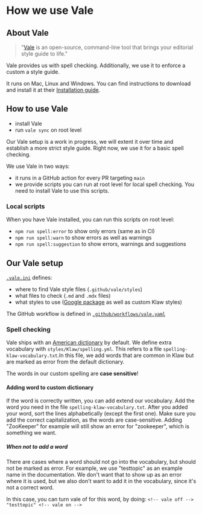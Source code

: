 # How we use Vale

## About Vale

> "[Vale](https://vale.sh/) is an open-source, command-line tool that brings your editorial style guide to life."

Vale provides us with spell checking. Additionally, we use it to enforce a custom a style guide.

It runs on Mac, Linux and Windows. You can find instructions to download and install it at
their [Installation guide](https://vale.sh/docs/vale-cli/installation/).

## How to use Vale

- install Vale
- run `vale sync` on root level

Our Vale setup is a work in progress, we will extent it over time and establish a more strict style guide. Right now, we
use it for a basic spell checking.

We use Vale in two ways:

- it runs in a GitHub action for every PR targeting `main`
- we provide scripts you can run at root level for local spell checking. You need to install Vale to use this scripts.

### Local scripts

When you have Vale installed, you can run this scripts on root level:

- `npm run spell:error` to show only errors (same as in CI)
- `npm run spell:warn` to show errors as well as warnings
- `npm run spell:suggestion` to show errors, warnings and suggestions

## Our Vale setup

[`.vale.ini`](../../.vale.ini) defines:

- where to find Vale style files (`.github/vale/styles`)
- what files to check (`.md` and `.mdx` files)
- what styles to use ([Google package](https://vale.sh/hub/google/) as well as custom Klaw styles)

The GitHub workflow is defined in [`.github/workflows/vale.yaml`](../workflows/vale.yaml)

### Spell checking

Vale ships with an [American dictionary](https://github.com/errata-ai/en_US-web) by default. We define extra vocabulary
with `styles/Klaw/spelling.yml`. This refers to a file `spelling-klaw-vocabulary.txt`.In this file, we add words that are common in Klaw but are marked as error from the default dictionary.

The words in our custom spelling are **case sensitive**!

#### Adding word to custom dictionary

If the word is correctly written, you can add extend our vocabulary. Add the word you
need in the file `spelling-klaw-vocabulary.txt`. After you added your word, sort the lines alphabetically (except the first one). Make sure you add the correct capitalization, as the words are case-sensitive. Adding "ZooKeeper" for example will still show an error for "zookeeper", which is something we want.

##### When not to add a word

There are cases where a word should not go into the vocabulary, but should not be marked as error. For example, we
use <!-- vale off --> "testtopic" <!-- vale on --> as an example name in the documentation. We don't want that to show
up as an error where it is used, but we
also don't want to add it in the vocabulary, since it's not a correct word.

In this case, you can turn vale of for this word, by doing: `<!-- vale off --> "testtopic" <!-- vale on -->`
